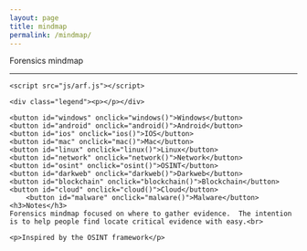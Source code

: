 ```yaml
---
layout: page
title: mindmap
permalink: /mindmap/
---
```


<html>
  <head>
    <meta http-equiv="Content-Type" content="text/html;charset=utf-8"/>
    <link type="text/css" rel="stylesheet" href="css/arf.css"/>
    <script type="text/javascript" src="js/d3.v3.min.js"></script>
    <title>Forensics mindmap</title>
  </head>

  <body>
    <div id="body">
      <div id="header">
        Forensics mindmap
          <hr/>
      </div>
    </div>

    <script src="js/arf.js"></script>

    <div class="legend"><p></p></div>

    <button id="windows" onclick="windows()">Windows</button>
    <button id="android" onclick="android()">Android</button>
    <button id="ios" onclick="ios()">IOS</button>
    <button id="mac" onclick="mac()">Mac</button>
    <button id="linux" onclick="linux()">Linux</button>
    <button id="network" onclick="network()">Network</button>
    <button id="osint" onclick="osint()">OSINT</button>
    <button id="darkweb" onclick="darkweb()">Darkweb</button>
    <button id="blockchain" onclick="blockchain()">Blockchain</button>
    <button id="cloud" onclick="cloud()">Cloud</button>
        <button id="malware" onclick="malware()">Malware</button>
    <h3>Notes</h3>
    Forensics mindmap focused on where to gather evidence.  The intention is to help people find locate critical evidence with easy.<br>
      
    <p>Inspired by the OSINT framework</p>

  </body>

</html>
